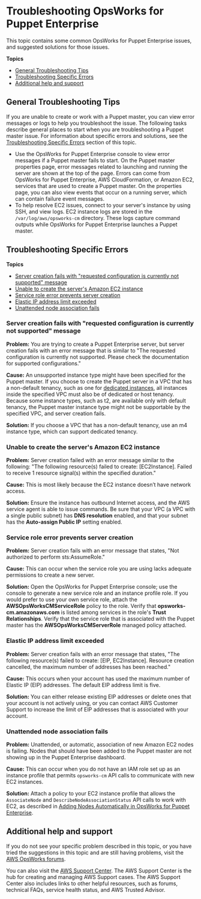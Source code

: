 # Troubleshooting OpsWorks for Puppet Enterprise<a name="troubleshoot-opspup"></a>

This topic contains some common OpsWorks for Puppet Enterprise issues, and suggested solutions for those issues\.

**Topics**
+ [General Troubleshooting Tips](#w100ab1b7c41b7)
+ [Troubleshooting Specific Errors](#tshooterrors-puppet)
+ [Additional help and support](#w100ab1b7c41c11)

## General Troubleshooting Tips<a name="w100ab1b7c41b7"></a>

If you are unable to create or work with a Puppet master, you can view error messages or logs to help you troubleshoot the issue\. The following tasks describe general places to start when you are troubleshooting a Puppet master issue\. For information about specific errors and solutions, see the [Troubleshooting Specific Errors](#tshooterrors-puppet) section of this topic\.
+ Use the OpsWorks for Puppet Enterprise console to view error messages if a Puppet master fails to start\. On the Puppet master properties page, error messages related to launching and running the server are shown at the top of the page\. Errors can come from OpsWorks for Puppet Enterprise, AWS CloudFormation, or Amazon EC2, services that are used to create a Puppet master\. On the properties page, you can also view events that occur on a running server, which can contain failure event messages\.
+ To help resolve EC2 issues, connect to your server's instance by using SSH, and view logs\. EC2 instance logs are stored in the `/var/log/aws/opsworks-cm` directory\. These logs capture command outputs while OpsWorks for Puppet Enterprise launches a Puppet master\.

## Troubleshooting Specific Errors<a name="tshooterrors-puppet"></a>

**Topics**
+ [Server creation fails with "requested configuration is currently not supported" message](#w100ab1b7c41b9b4)
+ [Unable to create the server's Amazon EC2 instance](#w100ab1b7c41b9b6)
+ [Service role error prevents server creation](#w100ab1b7c41b9b8)
+ [Elastic IP address limit exceeded](#w100ab1b7c41b9c10)
+ [Unattended node association fails](#w100ab1b7c41b9c12)

### Server creation fails with "requested configuration is currently not supported" message<a name="w100ab1b7c41b9b4"></a>

**Problem:** You are trying to create a Puppet Enterprise server, but server creation fails with an error message that is similar to "The requested configuration is currently not supported\. Please check the documentation for supported configurations\."

**Cause:** An unsupported instance type might have been specified for the Puppet master\. If you choose to create the Puppet server in a VPC that has a non\-default tenancy, such as one for [dedicated instances](https://docs.aws.amazon.com/AWSEC2/latest/UserGuide/dedicated-instance.html), all instances inside the specified VPC must also be of dedicated or host tenancy\. Because some instance types, such as t2, are available only with default tenancy, the Puppet master instance type might not be supportable by the specified VPC, and server creation fails\.

**Solution:** If you choose a VPC that has a non\-default tenancy, use an m4 instance type, which can support dedicated tenancy\.

### Unable to create the server's Amazon EC2 instance<a name="w100ab1b7c41b9b6"></a>

**Problem:** Server creation failed with an error message similar to the following: "The following resource\(s\) failed to create: \[EC2Instance\]\. Failed to receive 1 resource signal\(s\) within the specified duration\."

**Cause:** This is most likely because the EC2 instance doesn’t have network access\.

**Solution:** Ensure the instance has outbound Internet access, and the AWS service agent is able to issue commands\. Be sure that your VPC \(a VPC with a single public subnet\) has **DNS resolution** enabled, and that your subnet has the **Auto\-assign Public IP** setting enabled\.

### Service role error prevents server creation<a name="w100ab1b7c41b9b8"></a>

**Problem:** Server creation fails with an error message that states, "Not authorized to perform sts:AssumeRole\."

**Cause:** This can occur when the service role you are using lacks adequate permissions to create a new server\.

**Solution:** Open the OpsWorks for Puppet Enterprise console; use the console to generate a new service role and an instance profile role\. If you would prefer to use your own service role, attach the **AWSOpsWorksCMServiceRole** policy to the role\. Verify that **opsworks\-cm\.amazonaws\.com** is listed among services in the role's **Trust Relationships**\. Verify that the service role that is associated with the Puppet master has the **AWSOpsWorksCMServerRole** managed policy attached\.

### Elastic IP address limit exceeded<a name="w100ab1b7c41b9c10"></a>

**Problem:** Server creation fails with an error message that states, "The following resource\(s\) failed to create: \[EIP, EC2Instance\]\. Resource creation cancelled, the maximum number of addresses has been reached\."

**Cause:** This occurs when your account has used the maximum number of Elastic IP \(EIP\) addresses\. The default EIP address limit is five\.

**Solution:** You can either release existing EIP addresses or delete ones that your account is not actively using, or you can contact AWS Customer Support to increase the limit of EIP addresses that is associated with your account\.

### Unattended node association fails<a name="w100ab1b7c41b9c12"></a>

**Problem:** Unattended, or automatic, association of new Amazon EC2 nodes is failing\. Nodes that should have been added to the Puppet master are not showing up in the Puppet Enterprise dashboard\.

**Cause:** This can occur when you do not have an IAM role set up as an instance profile that permits `opsworks-cm` API calls to communicate with new EC2 instances\.

**Solution:** Attach a policy to your EC2 instance profile that allows the `AssociateNode` and `DescribeNodeAssociationStatus` API calls to work with EC2, as described in [Adding Nodes Automatically in OpsWorks for Puppet Enterprise](opspup-unattend-assoc.md)\.

## Additional help and support<a name="w100ab1b7c41c11"></a>

If you do not see your specific problem described in this topic, or you have tried the suggestions in this topic and are still having problems, visit the [AWS OpsWorks forums](https://forums.aws.amazon.com/forum.jspa?forumID=153&start=0)\.

You can also visit the [AWS Support Center](https://console.aws.amazon.com/support/home#/)\. The AWS Support Center is the hub for creating and managing AWS Support cases\. The AWS Support Center also includes links to other helpful resources, such as forums, technical FAQs, service health status, and AWS Trusted Advisor\.